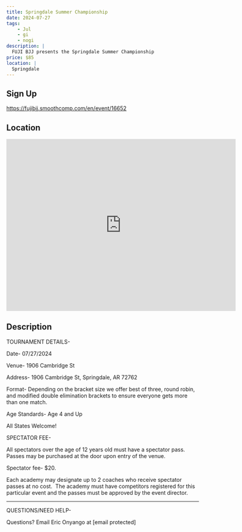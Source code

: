 ```yaml
---
title: Springdale Summer Championship
date: 2024-07-27
tags:
    - Jul
    - gi 
    - nogi 
description: |
  FUJI BJJ presents the Springdale Summer Championship
price: $85
location: |
  Springdale
---
```

## Sign Up
https://fujibjj.smoothcomp.com/en/event/16652

## Location
<iframe src="https://www.google.com/maps/embed?pb=!1m18!1m12!1m3!1d12345.6789!2d-94.1521762!3d36.1677526!2m3!1f0!2f0!3f0!3m2!1i1024!2i768!4f13.1!3m3!1m2!1s0x0%3A0x0!2z36.1677526!5e0!3m2!1sen!2sus!4v1234567890" width="600" height="450" style="border:0;" allowfullscreen="" loading="lazy"></iframe>

## Description
TOURNAMENT DETAILS- 


Date- 07/27/2024


Venue- 1906 Cambridge St


Address- 1906 Cambridge St, Springdale, AR 72762


Format- Depending on the bracket size we offer best of three, round robin, and modified double elimination brackets to ensure everyone gets more than one match.


Age Standards- Age 4 and Up


All States Welcome!


SPECTATOR FEE-


All spectators over the age of 12 years old must have a spectator pass.  Passes may be purchased at the door upon entry of the venue.



Spectator fee- $20.



Each academy may designate up to 2 coaches who receive spectator passes at no cost.  The academy must have competitors registered for this particular event and the passes must be approved by the event director.


_______________________________________________________________________________


QUESTIONS/NEED HELP-


Questions? Email Eric Onyango at [email protected]